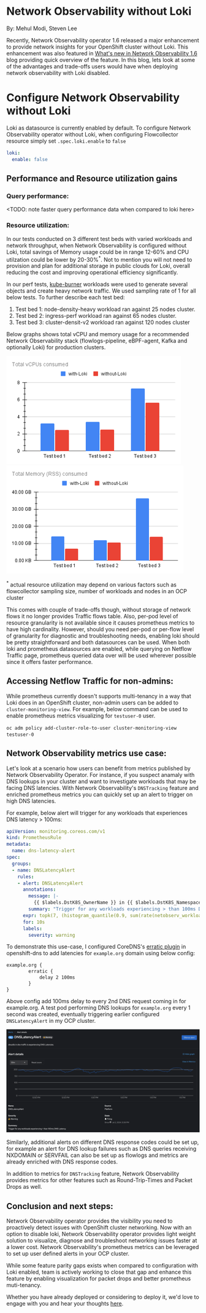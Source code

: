 # Network Observability without Loki

By: Mehul Modi, Steven Lee

Recently, Network Observability operator 1.6 released a major enhancement to provide network insights for your OpenShift cluster without Loki. This enhancement was also featured in [What's new in Network Observability 1.6](../whats_new_1.6) blog providing quick overview of the feature. In this blog, lets look at some of the advantages and trade-offs users would have when deploying network observability with Loki disabled.

# Configure Network Observability without Loki
Loki as datasource is currently enabled by default. To configure Network Observability operator without Loki, when configuring Flowcollector resource simply set `.spec.loki.enable` to `false`

```yaml
loki:
  enable: false
```

## Performance and Resource utilization gains

### Query performance:
<TODO: note faster query performance data when compared to loki here>

### Resource utilization:
In our tests conducted on 3 different test beds with varied workloads and network throughput, when Network Observability is configured without Loki, total savings of Memory usage could be in range 12-60% and CPU utilzation could be lower by 20-30%<sup>*</sup>. Not to mention you will not need to provision and plan for additional storage in public clouds for Loki, overall reducing the cost and improving operational efficiency significantly.

In our perf tests, [kube-burner](https://github.com/kube-burner/kube-burner) workloads were used to generate several objects and create heavy network traffic. We used sampling rate of 1 for all below tests. To further describe each test bed:

1. Test bed 1: node-density-heavy workload ran against 25 nodes cluster.
2. Test bed 2: ingress-perf workload ran against 65 nodes cluster.
3. Test bed 3: cluster-densit-v2 workload ran against 120 nodes cluster

Below graphs shows total vCPU and memory usage for a recommended Network Observability stack (flowlogs-pipeline, eBPF-agent, Kafka and optionally Loki) for production clusters.

![Compare total vCPUs utilized with and without Loki](<images/Total vCPUs consumed.png>)
![Compare total RSS utilized with and without Loki](<images/Total Memory (RSS) consumed.png>)

<sup>*</sup> actual resource utilization may depend on various factors such as flowcollector sampling size, number of workloads and nodes in an OCP cluster

This comes with couple of trade-offs though, without storage of network flows it no longer provides Traffic flows table. Also, per-pod level of resource granularity is not available since it causes prometheus metrics to have high cardinality. However, should you need per-pod or per-flow level of granularity for diagnostic and troubleshooting needs, enabling loki should be pretty straightforward and both datasources can be used. When both loki and prometheus datasources are enabled, while querying on Netflow Traffic page, prometheus queried data over will be used wherever possible since it offers faster performance.

## Accessing Netflow Traffic for non-admins:
While prometheus currently doesn't supports multi-tenancy in a way that Loki does in an OpenShift cluster, non-admin users can be added to `cluster-monitoring-view`. For example, below command can be used to enable prometheus metrics visualizing for `testuser-0` user.

`oc adm policy add-cluster-role-to-user cluster-monitoring-view  testuser-0`

## Network Observability metrics use case:
Let's look at a scenario how users can benefit from metrics published by Network Observability Operator. For instance, if you suspect anamaly with DNS lookups in your cluster and want to investigate workloads that may be facing DNS latencies. With Network Observability's `DNSTracking` feature and enriched prometheus metrics you can quickly set up an alert to trigger on high DNS latencies.

For example, below alert will trigger for any workloads that experiences DNS latency > 100ms: 
```yaml
apiVersion: monitoring.coreos.com/v1
kind: PrometheusRule
metadata:
  name: dns-latency-alert
spec:
  groups:
  - name: DNSLatencyAlert
    rules:
    - alert: DNSLatencyAlert
      annotations:
        message: |-
          {{ $labels.DstK8S_OwnerName }} in {{ $labels.DstK8S_Namespace }} is experiencing DNS Latencies.
        summary: "Trigger for any workloads experiencing > than 100ms DNS Latency."
      expr: topk(7, (histogram_quantile(0.9, sum(rate(netobserv_workload_dns_latency_seconds_bucket{SrcK8S_Namespace!=""}[2m])) by (le,SrcK8S_Namespace,SrcK8S_OwnerName,DstK8S_Namespace,DstK8S_OwnerName))*1000> 100) or (histogram_quantile(0.9, sum(rate(netobserv_workload_dns_latency_seconds_bucket{DstK8S_Namespace!=""}[2m])) by (le,SrcK8S_Namespace,SrcK8S_OwnerName,DstK8S_Namespace,DstK8S_OwnerName))*1000 > 100))
      for: 10s
      labels:
        severity: warning
```

To demonstrate this use-case, I configured CoreDNS's [erratic plugin](https://coredns.io/plugins/erratic/) in openshift-dns to add latencies for `example.org` domain using below config:

```
example.org {
        erratic {
            delay 2 100ms
        }
}
```

Above config add 100ms delay to every 2nd DNS request coming in for example.org. A test pod performing DNS lookups for `example.org` every 1 second was created, eventually triggering earlier configured `DNSLatencyAlert` in my OCP cluster.

![DNSLatency alert triggered for threshold > 100ms](images/dns_latency_alert_firing.png)

Similarly, additional alerts on different DNS response codes could be set up, for example an alert for DNS lookup failures such as DNS queries receiving NXDOMAIN or SERVFAIL can also be set up as flowlogs and metrics are already enriched with DNS response codes.

In addition to metrics for `DNSTracking` feature, Network Observability provides metrics for other features such as Round-Trip-Times and Packet Drops as well.

## Conclusion and next steps:

Network Observability operator provides the visibility you need to proactively detect issues with OpenShift cluster networking. Now with an option to disable loki, Network Observability operator provides light weight solution to visualize, diagnose and troubleshoot networking issues faster at a lower cost. Network Observability's prometheus metrics can be leveraged to set up user defined alerts in your OCP cluster.

While some feature parity gaps exists when compared to configuration with Loki enabled, team is actively working to close that gap and enhance this feature by enabling visualization for packet drops and better prometheus muti-tenancy.

Whether you have already deployed or considering to deploy it, we'd love to engage with you and hear your thoughts [here](https://github.com/netobserv/network-observability-operator/discussions).
